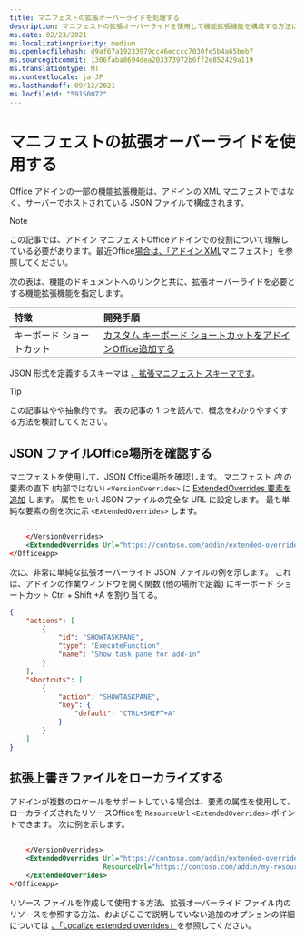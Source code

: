 ```yaml
---
title: マニフェストの拡張オーバーライドを処理する
description: マニフェストの拡張オーバーライドを使用して機能拡張機能を構成する方法について学習します。
ms.date: 02/23/2021
ms.localizationpriority: medium
ms.openlocfilehash: d9af67a19233979cc46ecccc7030fe5b4a65beb7
ms.sourcegitcommit: 1306faba8694dea203373972b6ff2e852429a119
ms.translationtype: MT
ms.contentlocale: ja-JP
ms.lasthandoff: 09/12/2021
ms.locfileid: "59150072"
---
```

# <a name="work-with-extended-overrides-of-the-manifest"></a>マニフェストの拡張オーバーライドを使用する

Office アドインの一部の機能拡張機能は、アドインの XML マニフェストではなく、サーバーでホストされている JSON ファイルで構成されます。

> [!NOTE]
> この記事では、アドイン マニフェストOfficeアドインでの役割について理解している必要があります。最近Office[場合は、「アドイン XML](add-in-manifests.md)マニフェスト」を参照してください。

次の表は、機能のドキュメントへのリンクと共に、拡張オーバーライドを必要とする機能拡張機能を指定します。

| 特徴 | 開発手順 |
| :----- | :----- |
| キーボード ショートカット | [カスタム キーボード ショートカットをアドインOffice追加する](../design/keyboard-shortcuts.md) |

JSON 形式を定義するスキーマは [、拡張マニフェスト スキーマです](https://developer.microsoft.com/json-schemas/office-js/extended-manifest.schema.json)。

> [!TIP]
> この記事はやや抽象的です。 表の記事の 1 つを読んで、概念をわかりやすくする方法を検討してください。

## <a name="tell-office-where-to-find-the-json-file"></a>JSON ファイルOffice場所を確認する

マニフェストを使用して、JSON Office場所を確認します。 マニフェスト *内* の要素の直下 (内部ではない) `<VersionOverrides>` に [ExtendedOverrides 要素を追加](../reference/manifest/extendedoverrides.md) します。 属性を `Url` JSON ファイルの完全な URL に設定します。 最も単純な要素の例を次に示 `<ExtendedOverrides>` します。

```xml
    ...
    </VersionOverrides>  
    <ExtendedOverrides Url="https://contoso.com/addin/extended-overrides.json"></ExtendedOverrides>
</OfficeApp>
```

次に、非常に単純な拡張オーバーライド JSON ファイルの例を示します。 これは、アドインの作業ウィンドウを開く関数 (他の場所で定義) にキーボード ショートカット Ctrl + Shift +A を割り当てる。

```json
{
    "actions": [
        {
            "id": "SHOWTASKPANE",
            "type": "ExecuteFunction",
            "name": "Show task pane for add-in"
        }
    ],
    "shortcuts": [
        {
            "action": "SHOWTASKPANE",
            "key": {
                "default": "CTRL+SHIFT+A"
            }
        }
    ]
}
```

## <a name="localize-the-extended-overrides-file"></a>拡張上書きファイルをローカライズする

アドインが複数のロケールをサポートしている場合は、要素の属性を使用して、ローカライズされたリソースOfficeを `ResourceUrl` `<ExtendedOverrides>` ポイントできます。 次に例を示します。

```xml
    ...
    </VersionOverrides>  
    <ExtendedOverrides Url="https://contoso.com/addin/extended-overrides.json" 
                       ResourceUrl="https://contoso.com/addin/my-resources.json">
    </ExtendedOverrides>
</OfficeApp>
```

リソース ファイルを作成して使用する方法、拡張オーバーライド ファイル内のリソースを参照する方法、およびここで説明していない追加のオプションの詳細については [、「Localize extended overrides」](localization.md#localize-extended-overrides)を参照してください。

